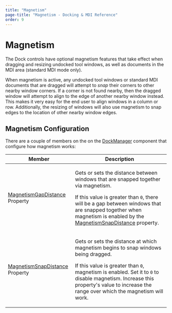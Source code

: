 ```yaml
---
title: "Magnetism"
page-title: "Magnetism - Docking & MDI Reference"
order: 9
---
```

# Magnetism

The Dock controls have optional magnetism features that take effect when dragging and resizing undocked tool windows, as well as documents in the MDI area (standard MDI mode only).

When magnetism is active, any undocked tool windows or standard MDI documents that are dragged will attempt to *snap* their corners to other nearby window corners.  If a corner is not found nearby, then the dragged window will attempt to align to the edge of another nearby window instead.  This makes it very easy for the end user to align windows in a column or row.  Additionally, the resizing of windows will also use magnetism to snap edges to the location of other nearby window edges.

## Magnetism Configuration

There are a couple of members on the on the [DockManager](xref:@ActiproUIRoot.Controls.Docking.DockManager) component that configure how magnetism works:

<table>
<thead>

<tr>
<th>Member</th>
<th>Description</th>
</tr>

</thead>
<tbody>

<tr>
<td>

[MagnetismGapDistance](xref:@ActiproUIRoot.Controls.Docking.DockManager.MagnetismGapDistance) Property

</td>
<td>

Gets or sets the distance between windows that are snapped together via magnetism.

If this value is greater than `0`, there will be a gap between windows that are snapped together when magnetism is enabled by the [MagnetismSnapDistance](xref:@ActiproUIRoot.Controls.Docking.DockManager.MagnetismSnapDistance) property.

</td>
</tr>

<tr>
<td>

[MagnetismSnapDistance](xref:@ActiproUIRoot.Controls.Docking.DockManager.MagnetismSnapDistance) Property

</td>
<td>

Gets or sets the distance at which magnetism begins to snap windows being dragged.

If this value is greater than `0`, magnetism is enabled.  Set it to `0` to disable magnetism.  Increase this property's value to increase the range over which the magnetism will work.

</td>
</tr>

</tbody>
</table>

